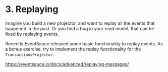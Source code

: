 # 3. Replaying

Imagine you build a new projector, and want to replay all the events that happened in the past. Or you find a bug in your read model, that can be fixed by replaying events.  

Recently EventSauce released some basic functionality to replay events. As a bonus exercise, try to implement the replay functionality for the `TransactionsProjector`.

https://eventsauce.io/docs/advanced/replaying-messages/

